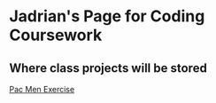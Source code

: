 # Jadrian's Page for Coding Coursework
## Where class projects will be stored
<a href=""> Pac Men Exercise </a>

